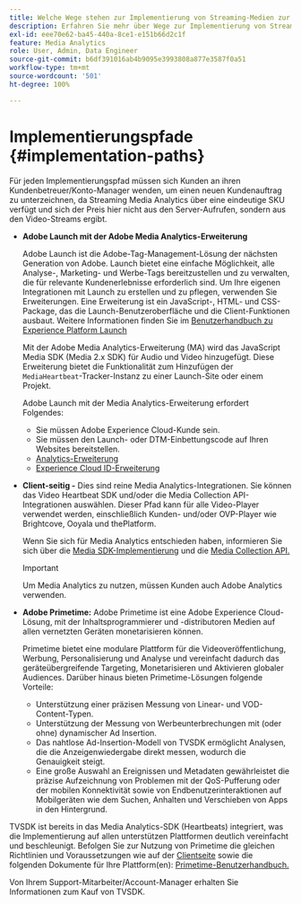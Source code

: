 ```yaml
---
title: Welche Wege stehen zur Implementierung von Streaming-Medien zur Verfügung?
description: Erfahren Sie mehr über Wege zur Implementierung von Streaming-Medien bei Adobe einschließlich Adobe Launch.
exl-id: eee70e62-ba45-440a-8ce1-e151b66d2c1f
feature: Media Analytics
role: User, Admin, Data Engineer
source-git-commit: b6df391016ab4b9095e3993808a877e3587f0a51
workflow-type: tm+mt
source-wordcount: '501'
ht-degree: 100%

---
```


# Implementierungspfade {#implementation-paths}

Für jeden Implementierungspfad müssen sich Kunden an ihren Kundenbetreuer/Konto-Manager wenden, um einen neuen Kundenauftrag zu unterzeichnen, da Streaming Media Analytics über eine eindeutige SKU verfügt und sich der Preis hier nicht aus den Server-Aufrufen, sondern aus den Video-Streams ergibt.

* **Adobe Launch mit der Adobe Media Analytics-Erweiterung**

   Adobe Launch ist die Adobe-Tag-Management-Lösung der nächsten Generation von Adobe. Launch bietet eine einfache Möglichkeit, alle Analyse-, Marketing- und Werbe-Tags bereitzustellen und zu verwalten, die für relevante Kundenerlebnisse erforderlich sind. Um Ihre eigenen Integrationen mit Launch zu erstellen und zu pflegen, verwenden Sie Erweiterungen. Eine Erweiterung ist ein JavaScript-, HTML- und CSS-Package, das die Launch-Benutzeroberfläche und die Client-Funktionen ausbaut. Weitere Informationen finden Sie im [Benutzerhandbuch zu Experience Platform Launch](https://experienceleague.adobe.com/docs/launch/using/overview.html?lang=de)

   Mit der Adobe Media Analytics-Erweiterung (MA) wird das JavaScript Media SDK (Media 2.x SDK) für Audio und Video hinzugefügt. Diese Erweiterung bietet die Funktionalität zum Hinzufügen der `MediaHeartbeat`-Tracker-Instanz zu einer Launch-Site oder einem Projekt.

   Adobe Launch mit der Media Analytics-Erweiterung erfordert Folgendes:
   * Sie müssen Adobe Experience Cloud-Kunde sein.
   * Sie müssen den Launch- oder DTM-Einbettungscode auf Ihren Websites bereitstellen.
   * [Analytics-Erweiterung](https://experienceleague.adobe.com/docs/launch/using/extensions-ref/adobe-extension/analytics-extension/overview.html?lang=de)
   * [Experience Cloud ID-Erweiterung](https://experienceleague.adobe.com/docs/launch/using/extensions-ref/adobe-extension/id-service-extension/overview.html?lang=de)


* **Client-seitig -** Dies sind reine Media Analytics-Integrationen. Sie können das Video Heartbeat SDK und/oder die Media Collection API-Integrationen auswählen. Dieser Pfad kann für alle Video-Player verwendet werden, einschließlich Kunden- und/oder OVP-Player wie Brightcove, Ooyala und thePlatform.

   Wenn Sie sich für Media Analytics entschieden haben, informieren Sie sich über die [Media SDK-Implementierung](/help/sdk-implement/setup/setup-overview.md) und die [Media Collection API.](/help/media-collection-api/mc-api-overview.md)

   >[!IMPORTANT]
   >
   >Um Media Analytics zu nutzen, müssen Kunden auch Adobe Analytics verwenden.

* **Adobe Primetime:** Adobe Primetime ist eine Adobe Experience Cloud-Lösung, mit der Inhaltsprogrammierer und -distributoren Medien auf allen vernetzten Geräten monetarisieren können.

   Primetime bietet eine modulare Plattform für die Videoveröffentlichung, Werbung, Personalisierung und Analyse und vereinfacht dadurch das geräteübergreifende Targeting, Monetarisieren und Aktivieren globaler Audiences. Darüber hinaus bieten Primetime-Lösungen folgende Vorteile:

   * Unterstützung einer präzisen Messung von Linear- und VOD-Content-Typen.
   * Unterstützung der Messung von Werbeunterbrechungen mit (oder ohne) dynamischer Ad Insertion.
   * Das nahtlose Ad-Insertion-Modell von TVSDK ermöglicht Analysen, die die Anzeigenwiedergabe direkt messen, wodurch die Genauigkeit steigt.
   * Eine große Auswahl an Ereignissen und Metadaten gewährleistet die präzise Aufzeichnung von Problemen mit der QoS-Pufferung oder der mobilen Konnektivität sowie von Endbenutzerinteraktionen auf Mobilgeräten wie dem Suchen, Anhalten und Verschieben von Apps in den Hintergrund.

<!--
   * Integrated support for Nielsen DTVR (linear) with ID3 metadata and DCR with CMS metadata.
-->

TVSDK ist bereits in das Media Analytics-SDK (Heartbeats) integriert, was die Implementierung auf allen unterstützen Plattformen deutlich vereinfacht und beschleunigt. <!--Primetime also supports the partnership with Nielsen.--> Befolgen Sie zur Nutzung von Primetime die gleichen Richtlinien und Voraussetzungen wie auf der [Clientseite](/help/intro-to-ava/implementation-paths/client-side-path.md) sowie die folgenden Dokumente für Ihre Plattform(en): [Primetime-Benutzerhandbuch.](https://helpx.adobe.com/de/support/primetime.html)

Von Ihrem Support-Mitarbeiter/Account-Manager erhalten Sie Informationen zum Kauf von TVSDK.
